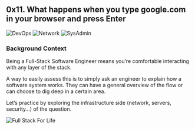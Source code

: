 ## 0x11. What happens when you type google.com in your browser and press Enter

![DevOps](https://img.shields.io/badge/DevOps-red)
![Network](https://img.shields.io/badge/Network-red)
![SysAdmin](https://img.shields.io/badge/SysAdmin-red)

### Background Context

Being a Full-Stack Software Engineer means you’re comfortable interacting with any layer of the stack.

A way to easily assess this is to simply ask an engineer to explain how a software system works. They can have a general overview of the flow or can choose to dig deep in a certain area.

Let’s practice by exploring the infrastructure side (network, servers, security…) of the question.

![Full Stack For Life]()
